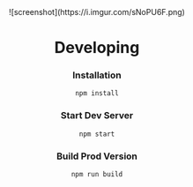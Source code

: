 <div align="center">
![screenshot](https://i.imgur.com/sNoPU6F.png)

<div align="center">
  <h1>Developing</h1>
</div>

### Installation

```
npm install
```

### Start Dev Server

```
npm start
```

### Build Prod Version

```
npm run build
```
